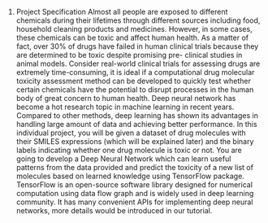 1. Project Specification
Almost all people are exposed to different chemicals during their lifetimes through different sources including food, household cleaning products and medicines. However, in some cases, these chemicals can be toxic and affect human health. As a matter of fact, over 30% of drugs have failed in human clinical trials because they are determined to be toxic despite promising pre- clinical studies in animal models. Consider real-world clinical trials for assessing drugs are extremely time-consuming, it is ideal if a computational drug molecular toxicity assessment method can be developed to quickly test whether certain chemicals have the potential to disrupt processes in the human body of great concern to human health.
Deep neural network has become a hot research topic in machine learning in recent years. Compared to other methods, deep learning has shown its advantages in handling large amount of data and achieving better performance. In this individual project, you will be given a dataset of drug molecules with their SMILES expressions (which will be explained later) and the binary labels indicating whether one drug molecule is toxic or not. You are going to develop a Deep Neural Network which can learn useful patterns from the data provided and predict the toxicity of a new list of molecules based on learned knowledge using TensorFlow package.
TensorFlow is an open-source software library designed for numerical computation using data flow graph and is widely used in deep learning community. It has many convenient APIs for implementing deep neural networks, more details would be introduced in our tutorial.
